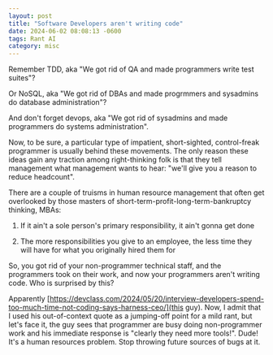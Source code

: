 ```yaml
---
layout: post
title: "Software Developers aren't writing code"
date: 2024-06-02 08:08:13 -0600
tags: Rant AI
category: misc
---
```

Remember TDD, aka "We got rid of QA and made programmers write test suites"?

Or NoSQL, aka "We got rid of DBAs and made progrmmers and sysadmins do database administration"?

And don't forget devops, aka "We got rid of sysadmins and made programmers do systems administration".

Now, to be sure, a particular type of impatient, short-sighted, control-freak programmer is usually behind these movements. The only reason these ideas gain any traction among right-thinking folk is that they tell management what management wants to hear: "we'll give you a reason to reduce headcount".

There are a couple of truisms in human resource management that often get overlooked by those masters of short-term-profit-long-term-bankruptcy thinking, MBAs:


  1. If it ain't a sole person's primary responsibility, it ain't gonna get done


  2. The more responsibilities you give to an employee, the less time they will have for what you originally hired them for


So, you got rid of your non-programmer technical staff, and the programmers took on their work, and now your programmers aren't writing code. Who is surprised by this?

Apparently [https://devclass.com/2024/05/20/interview-developers-spend-too-much-time-not-coding-says-harness-ceo/](this guy). Now, I admit that I used his out-of-context quote as a jumping-off point for a mild rant, but let's face it, the guy sees that programmer are busy doing non-programmer work and his immediate response is "clearly they need more tools!". Dude! It's a human resources problem. Stop throwing future sources of bugs at it.
